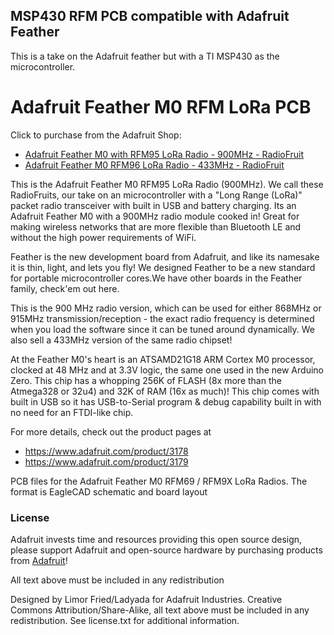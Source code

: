 ## MSP430 RFM PCB compatible with Adafruit Feather

This is a take on the Adafruit feather but with a TI MSP430 as the microcontroller. 


# Adafruit Feather M0 RFM LoRa PCB

Click to purchase from the Adafruit Shop:
- [Adafruit Feather M0 with RFM95 LoRa Radio - 900MHz - RadioFruit](https://www.adafruit.com/product/3178)
- [Adafruit Feather M0 RFM96 LoRa Radio - 433MHz - RadioFruit](https://www.adafruit.com/product/3179)

This is the Adafruit Feather M0 RFM95 LoRa Radio (900MHz). We call these RadioFruits, our take on an microcontroller with a "Long Range (LoRa)" packet radio transceiver with built in USB and battery charging. Its an Adafruit Feather M0 with a 900MHz radio module cooked in! Great for making wireless networks that are more flexible than Bluetooth LE and without the high power requirements of WiFi.

Feather is the new development board from Adafruit, and like its namesake it is thin, light, and lets you fly! We designed Feather to be a new standard for portable microcontroller cores.We have other boards in the Feather family, check'em out here.

This is the 900 MHz radio version, which can be used for either 868MHz or 915MHz transmission/reception - the exact radio frequency is determined when you load the software since it can be tuned around dynamically. We also sell a 433MHz version of the same radio chipset!

At the Feather M0's heart is an ATSAMD21G18 ARM Cortex M0 processor, clocked at 48 MHz and at 3.3V logic, the same one used in the new Arduino Zero. This chip has a whopping 256K of FLASH (8x more than the Atmega328 or 32u4) and 32K of RAM (16x as much)! This chip comes with built in USB so it has USB-to-Serial program & debug capability built in with no need for an FTDI-like chip.

For more details, check out the product pages at

  * https://www.adafruit.com/product/3178
  * https://www.adafruit.com/product/3179
  
PCB files for the Adafruit Feather M0 RFM69 / RFM9X LoRa Radios. The format is EagleCAD schematic and board layout

### License

Adafruit invests time and resources providing this open source design, please support Adafruit and open-source hardware by purchasing products from [Adafruit](https://www.adafruit.com)!

All text above must be included in any redistribution

Designed by Limor Fried/Ladyada for Adafruit Industries.
Creative Commons Attribution/Share-Alike, all text above must be included in any redistribution. 
See license.txt for additional information.
